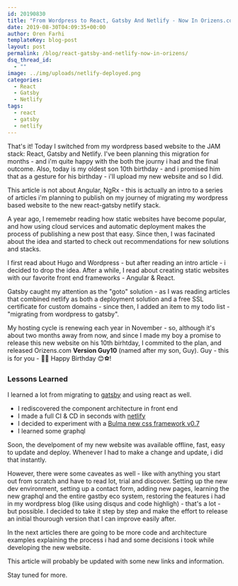 ```yaml
---
id: 20190830
title: "From Wordpress to React, Gatsby And Netlify - Now In Orizens.com"
date: 2019-08-30T04:09:35+00:00
author: Oren Farhi
templateKey: blog-post
layout: post
permalink: /blog/react-gatsby-and-netlify-now-in-orizens/
dsq_thread_id:
  - ""
image: ../img/uploads/netlify-deployed.png
categories:
  - React
  - Gatsby
  - Netlify
tags:
  - react
  - gatsby
  - netlify
---
```


That's it! Today I switched from my wordpress based website to the JAM stack: React, Gatsby and Netlify. I've been planning this migration for months - and i'm quite happy with the both the journy i had and the final outcome. Also, today is my oldest son 10th birthday - and i promised him that as a gesture for his birthday - i'll upload my new website and so I did.

This article is not about Angular, NgRx - this is actually an intro to a series of articles i'm planning to publish on my journey of migrating my wordpress based website to the new react-gatsby netlify stack.

A year ago, I rememebr reading how static websites have become popular, and how using cloud services and automatic deployment makes the process of publishing a new post that easy. Since then, I was facinated about the idea and started to check out recommendations for new solutions and stacks.

I first read about Hugo and Wordpress - but after reading an intro article - i decided to drop the idea. After a while, I read about creating static websites with our favorite front end frameworks - Angular & React.

Gatsby caught my attention as the "goto" solution - as I was reading articles that combined netlify as both a deployment solution and a free SSL certificate for custom domains - since then, I added an item to my todo list - "migrating from wordpress to gatsby".

My hosting cycle is renewing each year in November - so, although it's about two months away from now, and since I made my boy a promise to release this new website on his 10th birhtday, I commited to the plan, and released Orizens.com **Version Guy10** (named after my son, Guy). Guy - this is for you - 🥳🎉 Happy Birthday 😊⚽!

### Lessons Learned

I learned a lot from migrating to [gatsby](https://www.gatsbyjs.org) and using react as well.

- I rediscovered the component architecture in front end
- I made a full CI & CD in seconds with [netlify](http://netlify.com)
- I decided to experiment with a [Bulma new css framework v0.7](https://bulma.io)
- I learned some graphql

Soon, the develpoment of my new website was available offline, fast, easy to update and deploy. Whenever I had to make a change and update, i did that instantly.

However, there were some caveates as well - like with anything you start out from scratch and have to read lot, trial and discover. Setting up the new dev environment, setting up a contact form, adding new pages, learning the new graphql and the entire gastby eco system, restoring the features i had in my wordpress blog (like using disqus and code highligh) - that's a lot - but possible. I decided to take it step by step and make the effort to release an initial thourough version that I can improve easily after.

In the next articles there are going to be more code and architecture examples explaining the process i had and some decisions i took while developing the new website.

This article will probably be updated with some new links and information.

Stay tuned for more.
